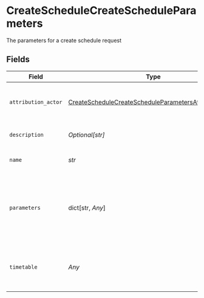 # CreateScheduleCreateScheduleParameters

The parameters for a create schedule request


## Fields

| Field                                                                                                                                       | Type                                                                                                                                        | Required                                                                                                                                    | Description                                                                                                                                 | Example                                                                                                                                     |
| ------------------------------------------------------------------------------------------------------------------------------------------- | ------------------------------------------------------------------------------------------------------------------------------------------- | ------------------------------------------------------------------------------------------------------------------------------------------- | ------------------------------------------------------------------------------------------------------------------------------------------- | ------------------------------------------------------------------------------------------------------------------------------------------- |
| `attribution_actor`                                                                                                                         | [CreateScheduleCreateScheduleParametersAttributionActor](../../models/operations/createschedulecreatescheduleparametersattributionactor.md) | :heavy_check_mark:                                                                                                                          | The attribution-actor of the scheduled pipeline.                                                                                            | current                                                                                                                                     |
| `description`                                                                                                                               | *Optional[str]*                                                                                                                             | :heavy_minus_sign:                                                                                                                          | Description of the schedule.                                                                                                                |                                                                                                                                             |
| `name`                                                                                                                                      | *str*                                                                                                                                       | :heavy_check_mark:                                                                                                                          | Name of the schedule.                                                                                                                       |                                                                                                                                             |
| `parameters`                                                                                                                                | dict[str, *Any*]                                                                                                                            | :heavy_check_mark:                                                                                                                          | Pipeline parameters represented as key-value pairs. Must contain branch or tag.                                                             |                                                                                                                                             |
| `timetable`                                                                                                                                 | *Any*                                                                                                                                       | :heavy_check_mark:                                                                                                                          | Timetable that specifies when a schedule triggers.                                                                                          |                                                                                                                                             |